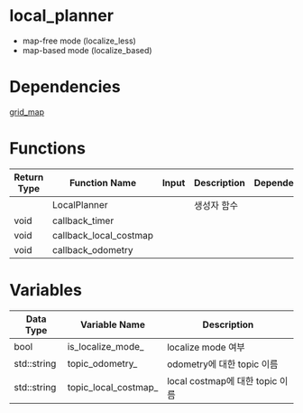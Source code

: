 # local_planner

- map-free mode (localize_less)
- map-based mode (localize_based)

# Dependencies

[grid_map](https://github.com/ANYbotics/grid_map/tree/ros2)

# Functions

|Return Type|Function Name|Input|Description|Dependencies|
|---|---|---|---|---|
||LocalPlanner||생성자 함수||
|void|callback_timer||||
|void|callback_local_costmap||||
|void|callback_odometry||||

# Variables

|Data Type|Variable Name|Description|
|---|---|---|
|bool|is_localize_mode_|localize mode 여부|
|std::string|topic_odometry_|odometry에 대한 topic 이름|
|std::string|topic_local_costmap_|local costmap에 대한 topic 이름|
